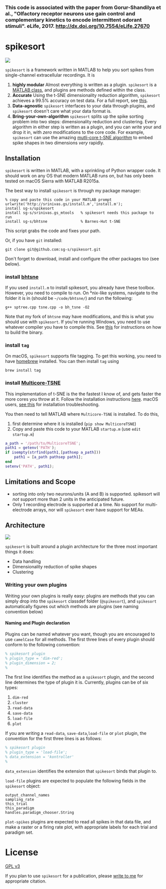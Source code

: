 

### This code is associated with the paper from Gorur-Shandilya et al., "Olfactory receptor neurons use gain control and complementary kinetics to encode intermittent odorant stimuli". eLife, 2017. http://dx.doi.org/10.7554/eLife.27670


# spikesort

![](./images/hero2.png)

`spikesort` is a framework written in MATLAB to help you sort spikes from single-channel extracellular recordings. It is 

1. **highly modular** Almost everything is written as a plugin. `spikesort` is a [MATLAB class](https://www.mathworks.com/help/matlab/matlab_oop/classes-in-the-matlab-language.html), and plugins are methods defined within the class. 
2. **Accurate** Using the t-SNE dimensionality reduction algorithm, `spikesort` achieves a 99.5% accuracy on test data. For a full report, see [this](https://github.com/sg-s/spikesort/blob/master/tests/html/makeTestReport.pdf). 
3. **Data-agnostic** `spikesort` interfaces to your data through plugins, and `spikesort` doesn't care what your data format is.
4. **Bring-your-own-algorithm** `spikesort` splits up the spike sorting problem into two steps: dimensionality reduction and clustering. Every algorithm in either step is written as a plugin, and you can write your and drop it in, with *zero* modifications to the core code. For example, `spikesort` can use the amazing [mutli-core t-SNE algorithm](https://github.com/DmitryUlyanov/Multicore-TSNE) to embed spike shapes in two dimensions *very* rapidly. 

## Installation

`spikesort` is written in MATLAB, with a sprinkling of Python wrapper code. It should work on any OS that modern MATLAB runs on, but has only been tested on macOS Sierra with MATLAB R2015a. 

The best way to install `spikesort` is through my package manager: 

```
% copy and paste this code in your MATLAB prompt
urlwrite('http://srinivas.gs/install.m','install.m'); 
install sg-s/spikesort
install sg-s/srinivas.gs_mtools   % spikesort needs this package to run
install sg-s/bhtsne               % Barnes-Hut t-SNE
```

This script grabs the code and fixes your path. 

Or, if you have `git` installed:

````
git clone git@github.com:sg-s/spikesort.git
````

Don't forget to download, install and configure the other packages too (see below). 

### install [bhtsne](https://github.com/lvdmaaten/bhtsne) 

If you used `install.m` to install spikesort, you already have these toolbox. However, you need to compile to run. On *nix-like systems, navigate to the folder it is in (should be `~/code/bhtsne/`) and run the following:

```
g++ sptree.cpp tsne.cpp -o bh_tsne -O2
```

Note that my fork of `bhtsne` may have modifications, and this is what you should use with `spikesort`. If you're running Windows, you need to use whatever compiler you have to compile this. See [this](https://github.com/sg-s/bhtsne) for instructions on how to build the binary.

### install `tag`

On macOS, `spikesort` supports file tagging. To get this working, you need to have [homebrew](http://brew.sh) installed. You can then install `tag` using

````
brew install tag
````

### install [Multicore-TSNE](https://github.com/DmitryUlyanov/Multicore-TSNE)

This implementation of t-SNE is the the fastest I know of, and gets faster the more cores you throw at it. Follow the installation instructions [here](https://github.com/DmitryUlyanov/Multicore-TSNE#install). macOS users, [see this](https://github.com/DmitryUlyanov/Multicore-TSNE/issues/1#issuecomment-262938483) for installation troubleshooting. 

You then need to tell MATLAB where `Multicore-TSNE` is installed. To do this, 

1. first determine where it is installed (`pip show MulticoreTSNE`)
2. Copy and paste this code to your MATLAB `startup.m` (use `edit startup.m`)

```matlab
a_path = '/path/to/MulticoreTSNE';
path1 = getenv('PATH');
if isempty(strfind(path1,[pathsep a_path]))
    path1 = [a_path pathsep path1];
end
setenv('PATH', path1);
```

## Limitations and Scope

* sorting into only two neurons/units (A and B) is supported. spikesort will *not* support more than 2 units in the anticipated future. 
* Only 1 recording electrode is supported at a time. No support for multi-electrode arrays, nor will `spikesort` ever have support for MEAs. 


## Architecture

![](images/arch.png)

`spikesort` is built around a plugin architecture for the three most important things it does: 

* Data handling
* Dimensionality reduction of spike shapes
* Clustering 

### Writing your own plugins

Writing your own plugins is really easy: plugins are methods that you can simply drop into the `spikesort` classdef folder (`@spikesort`), and `spikesort` automatically figures out which methods are plugins (see naming convention below)

#### Naming and Plugin declaration
Plugins can be named whatever you want, though you are encouraged to use `camelCase` for all methods. The first three lines of every plugin should conform to the following convention:

```matlab
% spikesort plugin
% plugin_type = 'dim-red';
% plugin_dimension = 2; 
% 

```

The first line identifies the method as a `spikesort` plugin, and the second line determines the type of plugin it is. Currently, plugins can be of six types:

1. `dim-red`
2. `cluster`
3. `read-data`
4. `save-data`
5. `load-file`
6. `plot`

If you are writing a `read-data`, `save-data`,`load-file` or `plot` plugin, the convention for the first three lines is as follows:

 ```matlab
% spikesort plugin
% plugin_type = 'load-file';
% data_extension = 'kontroller'
% 
```
`data_extension` identifies the extension that `spikesort` binds that plugin to. 

`load-file` plugins are expected to populate the following fields in the `spikesort` object:

```
output_channel_names
sampling_rate
this_trial
this_paradigm
handles.paradigm_chooser.String
```
`plot-spikes` plugins are expected to read all spikes in that data file, and make a raster or a firing rate plot, with appropriate labels for each trial and paradigm set. 

# License 

[GPL v3](http://gplv3.fsf.org/)

If you plan to use `spikesort` for a publication, please [write to me](http://srinivas.gs/#contact) for appropriate citation. 

